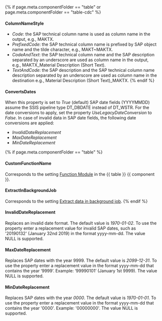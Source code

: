 
{% if page.meta.componentFolder == "table" or page.meta.componentFolder == "table-cdc" %}
#### ColumnNameStyle

- *Code*: the SAP technical column name is used as column name in the output, e.g., MAKTX.
- *PrefixedCode*: the SAP technical column name is prefixed by SAP object name and the tilde character, e.g., MAKT~MAKTX.
- *CodeAndText*: the SAP technical column name and the SAP description separated by an underscore are used as column name in the output, e.g., MAKTX_Material Description (Short Text).
- *TextAndCode*: the SAP description and the SAP technical column name description separated by an underscore are used as column name in the destination e.g., Material Description (Short Text)_MAKTX.
{% endif %}

#### ConvertsDates
When this property is set to *True* (default) SAP date fields (YYYYMMDD) assume the SSIS pipeline type DT_DBDATE instead of DT_WSTR. 
For the date conversions to apply, set the property *UseLegacyDateConversion* to *False*. 
In case of invalid data in SAP date fields, the following date conversions are applied: 
- *InvalidDateReplacement* 
- *MaxDateReplacement*
- *MinDateReplacement* 

{% if page.meta.componentFolder == "table" %}
#### CustomFunctionName
Corresponds to the setting [Function Module](settings.md#function-module) in the {{ table }} {{ component }}.

#### ExtractInBackgroundJob
Corresponds to the setting [Extract data in background job](settings.md#extract-data-in-background-job).
{% endif %}

#### InvalidDateReplacement
Replaces an invalid date format. 
The default value is *1970-01-02*. 
To use the property enter a replacement value for invalid SAP dates, such as '20190132' (January 32nd  2019) in the format yyyy-mm-dd. 
The value NULL is supported.

#### MaxDateReplacement
Replaces SAP dates with the year 9999. 
The default value is *2099-12-31*. 
To use the property enter a replacement value in the format yyyy-mm-dd that contains the year ‘9999’. 
Example: ‘99990101’ (January 1st 9999). The value NULL is supported.

#### MinDateReplacement
Replaces SAP dates with the year *0000*. 
The default value is *1970-01-01*. 
To use the property enter a replacement value in the format yyyy-mm-dd that contains the year '0000'. 
Example: '00000000'. The value NULL is supported.

